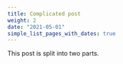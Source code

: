 ```yaml
---
title: Complicated post
weight: 2
date: "2021-05-01"
simple_list_pages_with_dates: true
---
```


This post is split into two parts.
